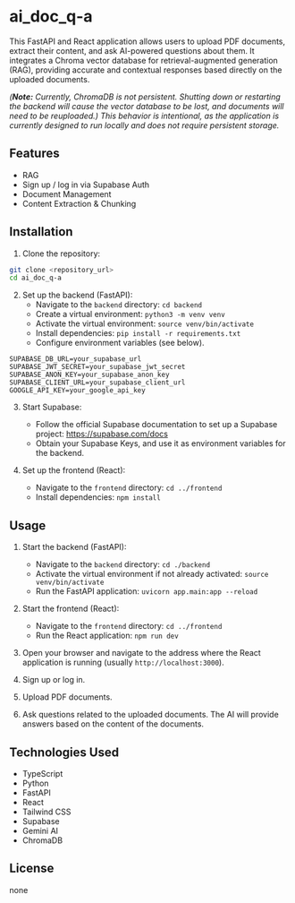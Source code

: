 # ai_doc_q-a

This FastAPI and React application allows users to upload PDF documents, extract their content, and ask AI-powered questions about them. It integrates a Chroma vector database for retrieval-augmented generation (RAG), providing accurate and contextual responses based directly on the uploaded documents.

*(**Note:** Currently, ChromaDB is not persistent. Shutting down or restarting the backend will cause the vector database to be lost, and documents will need to be reuploaded.) This behavior is intentional, as the application is currently designed to run locally and does not require persistent storage.*

## Features

- RAG 
- Sign up / log in via Supabase Auth
- Document Management
- Content Extraction & Chunking

## Installation

1.  Clone the repository:
```bash
git clone <repository_url>
cd ai_doc_q-a
```

2.  Set up the backend (FastAPI):
    - Navigate to the `backend` directory: `cd backend`
    - Create a virtual environment: `python3 -m venv venv`
    - Activate the virtual environment: `source venv/bin/activate`
    - Install dependencies: `pip install -r requirements.txt`
    - Configure environment variables (see below).
```
SUPABASE_DB_URL=your_supabase_url
SUPABASE_JWT_SECRET=your_supabase_jwt_secret
SUPABASE_ANON_KEY=your_supabase_anon_key
SUPABASE_CLIENT_URL=your_supabase_client_url
GOOGLE_API_KEY=your_google_api_key
```

3. Start Supabase:
    - Follow the official Supabase documentation to set up a Supabase project: <https://supabase.com/docs>
    - Obtain your Supabase Keys, and use it as environment variables for the backend.

4.  Set up the frontend (React):
    - Navigate to the `frontend` directory: `cd ../frontend`
    - Install dependencies: `npm install`

## Usage

1.  Start the backend (FastAPI):
    - Navigate to the `backend` directory: `cd ./backend`
    - Activate the virtual environment if not already activated: `source venv/bin/activate`
    - Run the FastAPI application: `uvicorn app.main:app --reload`

2.  Start the frontend (React):
    - Navigate to the `frontend` directory: `cd ../frontend`
    - Run the React application: `npm run dev`

3.  Open your browser and navigate to the address where the React application is running (usually `http://localhost:3000`).
4. Sign up or log in.
5. Upload PDF documents.
6. Ask questions related to the uploaded documents. The AI will provide answers based on the content of the documents.

## Technologies Used

- TypeScript
- Python
- FastAPI
- React
- Tailwind CSS
- Supabase
- Gemini AI
- ChromaDB

## License

none
